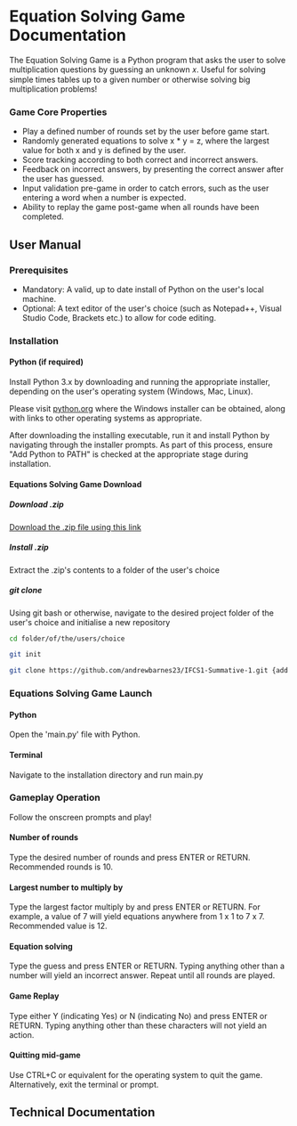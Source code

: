 # Equation Solving Game Documentation

The Equation Solving Game is a Python program that asks the user to solve multiplication questions by guessing an unknown 𝑥. Useful for solving simple times tables up to a given number or otherwise solving big multiplication problems!

### Game Core Properties

- Play a defined number of rounds set by the user before game start.
- Randomly generated equations to solve x * y = z, where the largest value for both x and y is defined by the user.
- Score tracking according to both correct and incorrect answers.
- Feedback on incorrect answers, by presenting the correct answer after the user has guessed.
- Input validation pre-game in order to catch errors, such as the user entering a word when a number is expected.
- Ability to replay the game post-game when all rounds have been completed.

## User Manual

### Prerequisites

- Mandatory: A valid, up to date install of Python on the user's local machine.
- Optional: A text editor of the user's choice (such as Notepad++, Visual Studio Code, Brackets etc.) to allow for code editing.

### Installation

#### Python (if required)
Install Python 3.x by downloading and running the appropriate installer, depending on the user's operating system (Windows, Mac, Linux). 

Please visit [python.org](https://www.python.org/downloads/) where the Windows installer can be obtained, along with links to other operating systems as appropriate.

After downloading the installing executable, run it and install Python by navigating through the installer prompts. As part of this process, ensure "Add Python to PATH" is checked at the appropriate stage during installation.

#### Equations Solving Game Download

##### Download .zip

[Download the .zip file using this link](https://github.com/andrewbarnes23/IFCS1-Summative-1/archive/refs/heads/main.zip)

##### Install .zip

Extract the .zip's contents to a folder of the user's choice

##### git clone

Using git bash or otherwise, navigate to the desired project folder of the user's choice and initialise a new repository

```bash
cd folder/of/the/users/choice
```

```bash
git init
```

```bash
git clone https://github.com/andrewbarnes23/IFCS1-Summative-1.git {add optional name here}
```

### Equations Solving Game Launch

#### Python

Open the 'main.py' file with Python.

#### Terminal

Navigate to the installation directory and run main.py

### Gameplay Operation

Follow the onscreen prompts and play!

#### Number of rounds

Type the desired number of rounds and press ENTER or RETURN. Recommended rounds is 10.

#### Largest number to multiply by

Type the largest factor multiply by and press ENTER or RETURN. For example, a value of 7 will yield equations anywhere from 1 x 1 to 7 x 7. Recommended value is 12. 

#### Equation solving

Type the guess and press ENTER or RETURN. Typing anything other than a number will yield an incorrect answer. Repeat until all rounds are played.

#### Game Replay

Type either Y (indicating Yes) or N (indicating No) and press ENTER or RETURN. Typing anything other than these characters will not yield an action.

#### Quitting mid-game

Use CTRL+C or equivalent for the operating system to quit the game. Alternatively, exit the terminal or prompt.

## Technical Documentation

